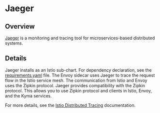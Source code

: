# Jaeger

## Overview
[Jaeger](http://jaeger.readthedocs.io/en/latest/) is a monitoring and tracing tool for microservices-based distributed systems.

## Details
Jaeger installs as an Istio sub-chart. For dependency declaration, see the [requirements.yaml](../../requirements.yaml) file. The Envoy sidecar uses Jaeger to trace the request flow in the Istio service mesh. The communication from Istio and Envoy uses the Zipkin protocol. Jaeger provides compatibility with the Zipkin protocol. This allows you to use Zipkin protocol and clients in Istio, Envoy, and the Kyma services.

For more details, see the [Istio Distributed Tracing](https://istio.io/docs/tasks/telemetry/distributed-tracing.html) documentation.
